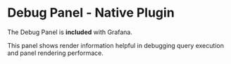 # Debug Panel - Native Plugin

The Debug Panel is **included** with Grafana.

This panel shows render information helpful in debugging query execution and panel rendering performace.
